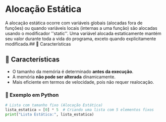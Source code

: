 # Alocação Estática

A alocação estática ocorre com variáveis globais (alocadas fora de funções) ou quando variáveis locais (internas a uma função) são alocadas usando o modificador ''static''. Uma variável alocada estaticamente mantém seu valor durante toda a vida do programa, exceto quando explicitamente modificada.## 🔹 Características

## 🔵 Características
- O tamanho da memória é determinado **antes da execução**.
- A memória **não pode ser alterada** dinamicamente.
- Mais eficiente em termos de velocidade, pois não requer realocação.

### 📝 Exemplo em Python
```python
# Lista com tamanho fixo (Alocação Estática)
lista_estatica = [0] * 5  # Criando uma lista com 5 elementos fixos
print("Lista Estática:", lista_estatica)
```
